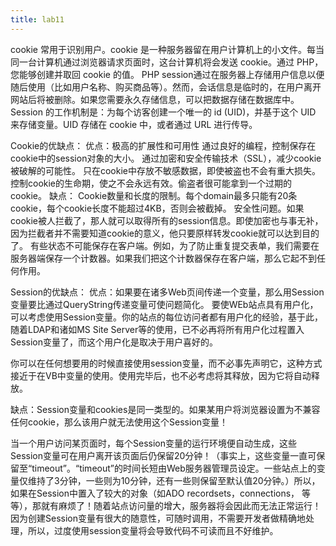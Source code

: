 ```yaml
---
title: lab11 
---
```



cookie 常用于识别用户。cookie 是一种服务器留在用户计算机上的小文件。每当同一台计算机通过浏览器请求页面时，这台计算机将会发送 cookie。通过 PHP，您能够创建并取回 cookie 的值。
PHP session通过在服务器上存储用户信息以便随后使用（比如用户名称、购买商品等）。然而，会话信息是临时的，在用户离开网站后将被删除。如果您需要永久存储信息，可以把数据存储在数据库中。
Session 的工作机制是：为每个访客创建一个唯一的 id (UID)，并基于这个 UID 来存储变量。UID 存储在 cookie 中，或者通过 URL 进行传导。

Cookie的优缺点：
优点：极高的扩展性和可用性
通过良好的编程，控制保存在cookie中的session对象的大小。
通过加密和安全传输技术（SSL），减少cookie被破解的可能性。
只在cookie中存放不敏感数据，即使被盗也不会有重大损失。
控制cookie的生命期，使之不会永远有效。偷盗者很可能拿到一个过期的cookie。
缺点：
Cookie数量和长度的限制。每个domain最多只能有20条cookie，每个cookie长度不能超过4KB，否则会被截掉。
安全性问题。如果cookie被人拦截了，那人就可以取得所有的session信息。即使加密也与事无补，因为拦截者并不需要知道cookie的意义，他只要原样转发cookie就可以达到目的了。
有些状态不可能保存在客户端。例如，为了防止重复提交表单，我们需要在服务器端保存一个计数器。如果我们把这个计数器保存在客户端，那么它起不到任何作用。

Session的优缺点：
优点：如果要在诸多Web页间传递一个变量，那么用Session变量要比通过QueryString传递变量可使问题简化。
要使WEb站点具有用户化，可以考虑使用Session变量。你的站点的每位访问者都有用户化的经验，基于此，随着LDAP和诸如MS Site Server等的使用，已不必再将所有用户化过程置入Session变量了，而这个用户化是取决于用户喜好的。

你可以在任何想要用的时候直接使用session变量，而不必事先声明它，这种方式接近于在VB中变量的使用。使用完毕后，也不必考虑将其释放，因为它将自动释放。

缺点：Session变量和cookies是同一类型的。如果某用户将浏览器设置为不兼容任何cookie，那么该用户就无法使用这个Session变量！

当一个用户访问某页面时，每个Session变量的运行环境便自动生成，这些Session变量可在用户离开该页面后仍保留20分钟！（事实上，这些变量一直可保留至“timeout”。“timeout”的时间长短由Web服务器管理员设定。一些站点上的变量仅维持了3分钟，一些则为10分钟，还有一些则保留至默认值20分钟。）所以，如果在Session中置入了较大的对象（如ADO recordsets，connections， 等等），那就有麻烦了！随着站点访问量的增大，服务器将会因此而无法正常运行！因为创建Session变量有很大的随意性，可随时调用，不需要开发者做精确地处理，所以，过度使用session变量将会导致代码不可读而且不好维护。